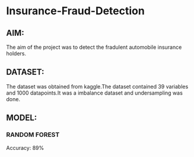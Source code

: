 # Insurance-Fraud-Detection
## AIM:
The aim of the project was to detect the fradulent automobile insurance holders.

## DATASET:
The dataset was obtained from kaggle.The dataset contained 39 variables and 1000 datapoints.It was a imbalance dataset and undersampling was done.

## MODEL:
### RANDOM FOREST
Accuracy: 89%

